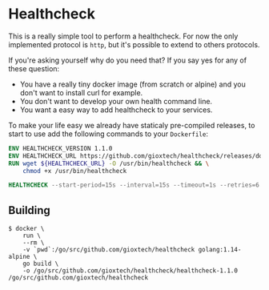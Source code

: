 # Healthcheck

This is a really simple tool to perform a healthcheck. For now the only implemented protocol is `http`, but it's possible to extend to others protocols.

If you're asking yourself why do you need that? If you say yes for any of these question:

- You have a really tiny docker image (from scratch or alpine) and you don't want to install curl for example.
- You don't want to develop your own health command line.
- You want a easy way to add healthcheck to your services.

To make your life easy we already have staticaly pre-compiled releases, to start to use add the following commands to your `Dockerfile`:

```dockerfile
ENV HEALTHCHECK_VERSION 1.1.0
ENV HEALTHCHECK_URL https://github.com/gioxtech/healthcheck/releases/download/v${HEALTHCHECK_VERSION}/healthcheck-${HEALTHCHECK_VERSION}
RUN wget ${HEALTHCHECK_URL} -O /usr/bin/healthcheck && \
    chmod +x /usr/bin/healthcheck

HEALTHCHECK --start-period=15s --interval=15s --timeout=1s --retries=6 CMD healthcheck -http-addr http://localhost/health
```

## Building

```shell
$ docker \
    run \
    --rm \
    -v `pwd`:/go/src/github.com/gioxtech/healthcheck golang:1.14-alpine \
    go build \
    -o /go/src/github.com/gioxtech/healthcheck/healthcheck-1.1.0 /go/src/github.com/gioxtech/healthcheck
```
